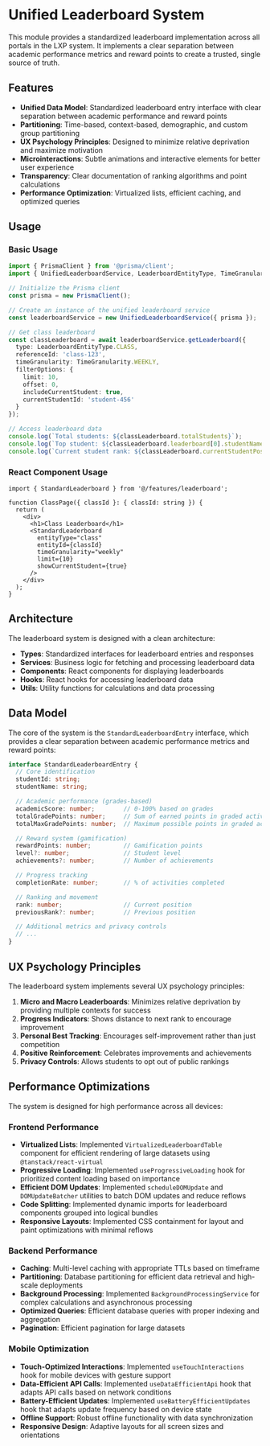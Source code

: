 # Unified Leaderboard System

This module provides a standardized leaderboard implementation across all portals in the LXP system. It implements a clear separation between academic performance metrics and reward points to create a trusted, single source of truth.

## Features

- **Unified Data Model**: Standardized leaderboard entry interface with clear separation between academic performance and reward points
- **Partitioning**: Time-based, context-based, demographic, and custom group partitioning
- **UX Psychology Principles**: Designed to minimize relative deprivation and maximize motivation
- **Microinteractions**: Subtle animations and interactive elements for better user experience
- **Transparency**: Clear documentation of ranking algorithms and point calculations
- **Performance Optimization**: Virtualized lists, efficient caching, and optimized queries

## Usage

### Basic Usage

```typescript
import { PrismaClient } from '@prisma/client';
import { UnifiedLeaderboardService, LeaderboardEntityType, TimeGranularity } from '@/features/leaderboard';

// Initialize the Prisma client
const prisma = new PrismaClient();

// Create an instance of the unified leaderboard service
const leaderboardService = new UnifiedLeaderboardService({ prisma });

// Get class leaderboard
const classLeaderboard = await leaderboardService.getLeaderboard({
  type: LeaderboardEntityType.CLASS,
  referenceId: 'class-123',
  timeGranularity: TimeGranularity.WEEKLY,
  filterOptions: {
    limit: 10,
    offset: 0,
    includeCurrentStudent: true,
    currentStudentId: 'student-456'
  }
});

// Access leaderboard data
console.log(`Total students: ${classLeaderboard.totalStudents}`);
console.log(`Top student: ${classLeaderboard.leaderboard[0].studentName}`);
console.log(`Current student rank: ${classLeaderboard.currentStudentPosition?.rank}`);
```

### React Component Usage

```tsx
import { StandardLeaderboard } from '@/features/leaderboard';

function ClassPage({ classId }: { classId: string }) {
  return (
    <div>
      <h1>Class Leaderboard</h1>
      <StandardLeaderboard
        entityType="class"
        entityId={classId}
        timeGranularity="weekly"
        limit={10}
        showCurrentStudent={true}
      />
    </div>
  );
}
```

## Architecture

The leaderboard system is designed with a clean architecture:

- **Types**: Standardized interfaces for leaderboard entries and responses
- **Services**: Business logic for fetching and processing leaderboard data
- **Components**: React components for displaying leaderboards
- **Hooks**: React hooks for accessing leaderboard data
- **Utils**: Utility functions for calculations and data processing

## Data Model

The core of the system is the `StandardLeaderboardEntry` interface, which provides a clear separation between academic performance metrics and reward points:

```typescript
interface StandardLeaderboardEntry {
  // Core identification
  studentId: string;
  studentName: string;

  // Academic performance (grades-based)
  academicScore: number;        // 0-100% based on grades
  totalGradePoints: number;     // Sum of earned points in graded activities
  totalMaxGradePoints: number;  // Maximum possible points in graded activities

  // Reward system (gamification)
  rewardPoints: number;         // Gamification points
  level?: number;               // Student level
  achievements?: number;        // Number of achievements

  // Progress tracking
  completionRate: number;       // % of activities completed

  // Ranking and movement
  rank: number;                 // Current position
  previousRank?: number;        // Previous position

  // Additional metrics and privacy controls
  // ...
}
```

## UX Psychology Principles

The leaderboard system implements several UX psychology principles:

1. **Micro and Macro Leaderboards**: Minimizes relative deprivation by providing multiple contexts for success
2. **Progress Indicators**: Shows distance to next rank to encourage improvement
3. **Personal Best Tracking**: Encourages self-improvement rather than just competition
4. **Positive Reinforcement**: Celebrates improvements and achievements
5. **Privacy Controls**: Allows students to opt out of public rankings

## Performance Optimizations

The system is designed for high performance across all devices:

### Frontend Performance

- **Virtualized Lists**: Implemented `VirtualizedLeaderboardTable` component for efficient rendering of large datasets using `@tanstack/react-virtual`
- **Progressive Loading**: Implemented `useProgressiveLoading` hook for prioritized content loading based on importance
- **Efficient DOM Updates**: Implemented `scheduleDOMUpdate` and `DOMUpdateBatcher` utilities to batch DOM updates and reduce reflows
- **Code Splitting**: Implemented dynamic imports for leaderboard components grouped into logical bundles
- **Responsive Layouts**: Implemented CSS containment for layout and paint optimizations with minimal reflows

### Backend Performance

- **Caching**: Multi-level caching with appropriate TTLs based on timeframe
- **Partitioning**: Database partitioning for efficient data retrieval and high-scale deployments
- **Background Processing**: Implemented `BackgroundProcessingService` for complex calculations and asynchronous processing
- **Optimized Queries**: Efficient database queries with proper indexing and aggregation
- **Pagination**: Efficient pagination for large datasets

### Mobile Optimization

- **Touch-Optimized Interactions**: Implemented `useTouchInteractions` hook for mobile devices with gesture support
- **Data-Efficient API Calls**: Implemented `useDataEfficientApi` hook that adapts API calls based on network conditions
- **Battery-Efficient Updates**: Implemented `useBatteryEfficientUpdates` hook that adapts update frequency based on device state
- **Offline Support**: Robust offline functionality with data synchronization
- **Responsive Design**: Adaptive layouts for all screen sizes and orientations
